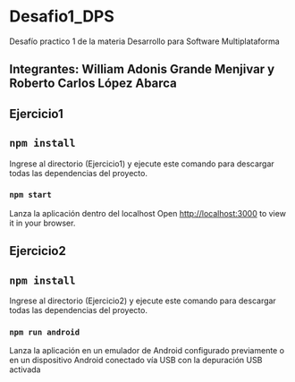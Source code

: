 # Desafio1_DPS
Desafío practico 1 de la materia Desarrollo para Software Multiplataforma
## Integrantes: William Adonis Grande Menjivar y Roberto Carlos López Abarca

## Ejercicio1

## `npm install`
Ingrese al directorio (Ejercicio1) y ejecute este comando para descargar todas las dependencias del proyecto.

### `npm start`

Lanza la aplicación dentro del localhost
Open [http://localhost:3000](http://localhost:3000) to view it in your browser.

## Ejercicio2

## `npm install`
Ingrese al directorio (Ejercicio2) y ejecute este comando para descargar todas las dependencias del proyecto.

### `npm run android`

Lanza la aplicación en un emulador de Android configurado previamente o en un dispositivo Android conectado vía USB con la depuración
USB activada
